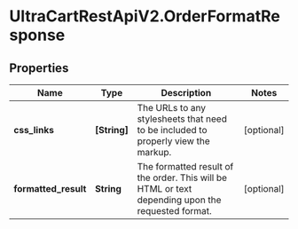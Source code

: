 # UltraCartRestApiV2.OrderFormatResponse

## Properties
Name | Type | Description | Notes
------------ | ------------- | ------------- | -------------
**css_links** | **[String]** | The URLs to any stylesheets that need to be included to properly view the markup. | [optional] 
**formatted_result** | **String** | The formatted result of the order.  This will be HTML or text depending upon the requested format. | [optional] 


